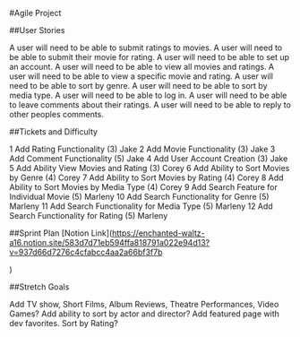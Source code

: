 #Agile Project

##User Stories

A user will need to be able to submit ratings to movies.
A user will need to be able to submit their movie for rating.
A user will need to be able to set up an account.
A user will need to be able to view all movies and ratings.
A user will need to be able to view a specific movie and rating.
A user will need to be able to sort by genre.
A user will need to be able to sort by media type.
A user will need to be able to log in.
A user will need to be able to leave comments about their ratings.
A user will need to be able to reply to other peoples comments.

##Tickets and Difficulty

1 Add Rating Functionality (3) Jake
2 Add Movie Functionality (3) Jake
3 Add Comment Functionality (5) Jake
4 Add User Account Creation (3) Jake
5 Add Ability View Movies and Rating (3) Corey
6 Add Ability to Sort Movies by Genre (4) Corey
7 Add Ability to Sort Movies by Rating (4) Corey
8 Add Ability to Sort Movies by Media Type (4) Corey
9 Add Search Feature for Individual Movie (5) Marleny
10 Add Search Functionality for Genre (5) Marleny
11 Add Search Functionality for Media Type (5) Marleny
12 Add Search Functionality for Rating (5) Marleny

##Sprint Plan
[Notion Link](https://enchanted-waltz-a16.notion.site/583d7d71eb594ffa818791a022e94d13?v=937d66d7276c4cfabcc4aa2a66bf3f7b

)

##Stretch Goals

Add TV show, Short Films, Album Reviews, Theatre Performances, Video Games?
Add ability to sort by actor and director?
Add featured page with dev favorites.
Sort by Rating?